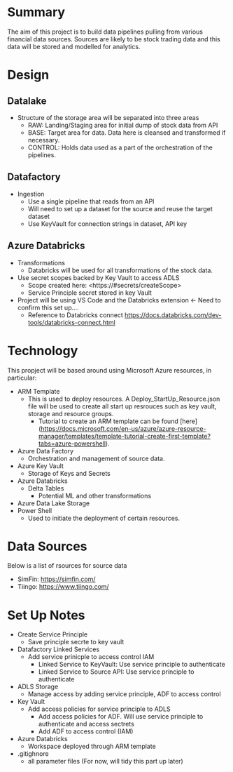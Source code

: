 # Summary

The aim of this project is to build data pipelines pulling from various financial data sources. Sources are likely to be stock trading data and this data will be stored and modelled for analytics.

# Design

## Datalake

- Structure of the storage area will be separated into three areas
  - RAW: Landing/Staging area for initial dump of stock data from API
  - BASE: Target area for data. Data here is cleansed and transformed if necessary.
  - CONTROL: Holds data used as a part of the orchestration of the pipelines.

## Datafactory

- Ingestion
  - Use a single pipeline that reads from an API
  - Will need to set up a dataset for the source and reuse the target dataset
  - Use KeyVault for connection strings in dataset, API key

## Azure Databricks

- Transformations
  - Databricks will be used for all transformations of the stock data.
- Use secret scopes backed by Key Vault to access ADLS
  - Scope created here: <https://<databricks-instance>#secrets/createScope>
  - Service Principle secret stored in key Vault
- Project will be using VS Code and the Databricks extension <- Need to confirm this set up....
  - Reference to Databricks connect <https://docs.databricks.com/dev-tools/databricks-connect.html>

# Technology

This propject will be based around using Microsoft Azure resources, in particular:

- ARM Template
  - This is used to deploy resources. A Deploy_StartUp_Resource.json file will be used to create all start up resrouces such as key vault, storage and resource groups.
    - Tutorial to create an ARM template can be found [here] (<https://docs.microsoft.com/en-us/azure/azure-resource-manager/templates/template-tutorial-create-first-template?tabs=azure-powershell>).
- Azure Data Factory
  - Orchestration and management of source data.
- Azure Key Vault
  - Storage of Keys and Secrets
- Azure Databricks
  - Delta Tables
    - Potential ML and other transformations
- Azure Data Lake Storage
- Power Shell
  - Used to initiate the deployment of certain resources.

# Data Sources

Below is a list of rsources for source data

- SimFin: <https://simfin.com/>
- Tiingo: <https://www.tiingo.com/>

# Set Up Notes

- Create Service Principle
  - Save principle secrte to key vault
- Datafactory Linked Services
  - Add service prinicple to access control IAM
    - Linked Service to KeyVault: Use service principle to authenticate
    - Linked Service to Source API: Use service principle to authenticate
- ADLS Storage
  - Manage access by adding service principle, ADF to access control
- Key Vault
  - Add access policies for service principle to ADLS
    - Add access policies for ADF. Will use service principle to authenticate and access sectrets
    - Add ADF to access control (IAM)
- Azure Databricks
  - Workspace deployed through ARM template
- .gitighnore
  - all parameter files (For now, will tidy this part up later)
